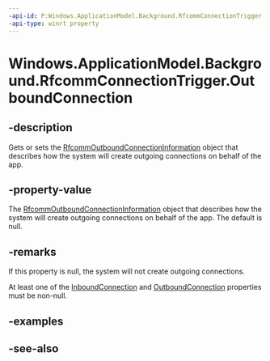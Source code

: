 ```yaml
---
-api-id: P:Windows.ApplicationModel.Background.RfcommConnectionTrigger.OutboundConnection
-api-type: winrt property
---
```


<!-- Property syntax
public Windows.Devices.Bluetooth.Background.RfcommOutboundConnectionInformation OutboundConnection { get; }
-->

# Windows.ApplicationModel.Background.RfcommConnectionTrigger.OutboundConnection

## -description
Gets or sets the [RfcommOutboundConnectionInformation](../windows.devices.bluetooth.background/rfcommoutboundconnectioninformation.md) object that describes how the system will create outgoing connections on behalf of the app.

## -property-value
The [RfcommOutboundConnectionInformation](../windows.devices.bluetooth.background/rfcommoutboundconnectioninformation.md) object that describes how the system will create outgoing connections on behalf of the app. The default is null.

## -remarks
If this property is null, the system will not create outgoing connections.

At least one of the [InboundConnection](rfcommconnectiontrigger_inboundconnection.md) and [OutboundConnection](rfcommconnectiontrigger_outboundconnection.md) properties must be non-null.

## -examples

## -see-also
